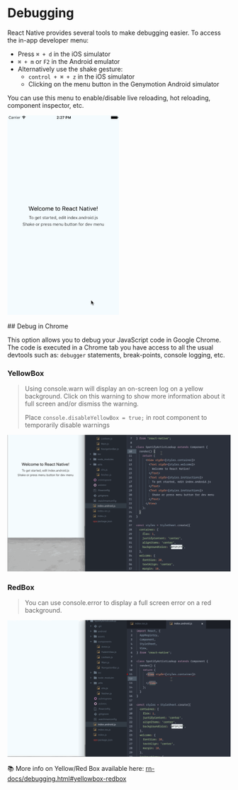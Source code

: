 # Debugging

React Native provides several tools to make debugging easier. To access the in-app developer menu:

- Press `⌘ + d` in the iOS simulator
- `⌘ + m` or `F2` in the Android emulator
- Alternatively use the shake gesture:
  + `control + ⌘ + z` in the iOS simulator
  + Clicking on the menu button in the Genymotion Android simulator

You can use this menu to enable/disable live reloading, hot reloading, component inspector, etc.

<img style="width: 50%" src="/img/debug-menu.gif" alt="debug menu" />


## Debug in Chrome

This option allows you to debug your JavaScript code in Google Chrome. The code is executed in a Chrome tab you have access to all the usual devtools such as: `debugger` statements, break-points, console logging, etc.


### YellowBox

> Using console.warn will display an on-screen log on a yellow background. Click on this warning to show more information about it full screen and/or dismiss the warning.
> 
> Place `console.disableYellowBox = true;` in root component to temporarily disable warnings

![yellow box warning](/img/yellowbox.gif)


### RedBox

> You can use console.error to display a full screen error on a red background.

![red box warning](/img/redbox.gif)

📚 More info on Yellow/Red Box available here: [rn-docs/debugging.html#yellowbox-redbox](https://facebook.github.io/react-native/docs/debugging.html#yellowbox-redbox)
